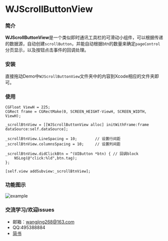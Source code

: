 # WJScrollButtonView

### 简介

**WJScrollButtonView**是一个类似即时通讯工具栏的可滑动小组件，可以根据传递的数据源，自动创建`scrollButton`，并能自动根据btn的数量来确定`pageControl`分页显示，以及按钮点击事件的回调处理。

### 安装

直接拖动Demo中`WJScrollButtonView`文件夹中的内容到Xcode相应的文件夹即可。

### 使用

```
CGFloat ViewH = 225;
CGRect frame = CGRectMake(0, SCREEN_HEIGHT-ViewH, SCREEN_WIDTH, ViewH);

_scrollBtnView = [[WJScrollButtonView alloc] initWithFrame:frame dataSource:self.dataSource];
    
_scrollBtnView.LineSpacing = 10;		// 设置行间距
_scrollBtnView.columnsSpacing = 10;		// 设置列间距
    
_scrollBtnView.didClickBtn = ^(UIButton *btn) {	// 回调block
    NSLog(@"click:%ld",btn.tag);
};
    
[self.view addSubview:_scrollBtnView];
```



### 功能图示

![example](https://github.com/jerrywangjing/WJScrollView/raw/master/screenShots/example.gif)

### 交流学习/欢迎issues

- 邮箱：wangjing268@163.com
- QQ:495388884
- [简书](http://www.jianshu.com/u/187fc23bc390)
